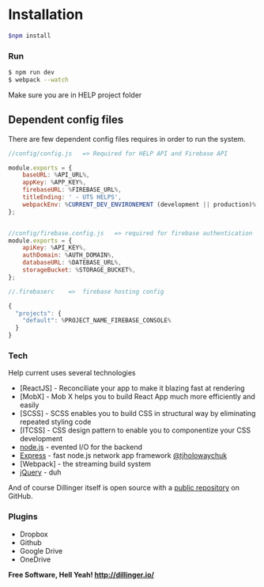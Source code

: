 # Installation

``` sh
$npm install
```


### Run


```sh
$ npm run dev
$ webpack --watch
```


Make sure you are in HELP project folder



## Dependent config files
There are few dependent config files requires in order to run the system.


```javascript
//config/config.js   => Required for HELP API and Firebase API

module.exports = {
	baseURL: %API_URL%,
	appKey: %APP_KEY%,
	firebaseURL: %FIREBASE_URL%,
	titleEnding: ' - UTS HELPS',
	webpackEnv: %CURRENT_DEV_ENVIRONEMENT (development || production)%
};

```


```javascript

//config/firebase.config.js   => required for firebase authentication
module.exports = {
    apiKey: %API_KEY%,
    authDomain: %AUTH_DOMAIN%,
    databaseURL: %DATEBASE_URL%,
    storageBucket: %STORAGE_BUCKET%,
};

```


```javascript
//.firebaserc    =>  firebase hosting config

{
  "projects": {
    "default": %PROJECT_NAME_FIREBASE_CONSOLE%
  }
}
```


### Tech

Help current uses several technologies

* [ReactJS] - Reconciliate your app to make it blazing fast at rendering
* [MobX] - Mob X helps you to build React App much more efficiently and easily
* [SCSS] - SCSS enables you to build CSS in structural way by eliminating repeated styling code
* [ITCSS] - CSS design pattern to enable you to componentize your CSS development
* [node.js] - evented I/O for the backend
* [Express] - fast node.js network app framework [@tjholowaychuk]
* [Webpack] - the streaming build system
* [jQuery] - duh

And of course Dillinger itself is open source with a [public repository][dill]
 on GitHub.


### Plugins

* Dropbox
* Github
* Google Drive
* OneDrive


**Free Software, Hell Yeah! http://dillinger.io/**

[//]: # (These are reference links used in the body of this note and get stripped out when the markdown processor does its job. There is no need to format nicely because it shouldn't be seen. Thanks SO - http://stackoverflow.com/questions/4823468/store-comments-in-markdown-syntax)


   [dill]: <https://github.com/joemccann/dillinger>
   [git-repo-url]: <https://github.com/joemccann/dillinger.git>
   [john gruber]: <http://daringfireball.net>
   [@thomasfuchs]: <http://twitter.com/thomasfuchs>
   [df1]: <http://daringfireball.net/projects/markdown/>
   [markdown-it]: <https://github.com/markdown-it/markdown-it>
   [Ace Editor]: <http://ace.ajax.org>
   [node.js]: <http://nodejs.org>
   [Twitter Bootstrap]: <http://twitter.github.com/bootstrap/>
   [keymaster.js]: <https://github.com/madrobby/keymaster>
   [jQuery]: <http://jquery.com>
   [@tjholowaychuk]: <http://twitter.com/tjholowaychuk>
   [express]: <http://expressjs.com>
   [AngularJS]: <http://angularjs.org>
   [Gulp]: <http://gulpjs.com>

   [PlDb]: <https://github.com/joemccann/dillinger/tree/master/plugins/dropbox/README.md>
   [PlGh]:  <https://github.com/joemccann/dillinger/tree/master/plugins/github/README.md>
   [PlGd]: <https://github.com/joemccann/dillinger/tree/master/plugins/googledrive/README.md>
   [PlOd]: <https://github.com/joemccann/dillinger/tree/master/plugins/onedrive/README.md>
